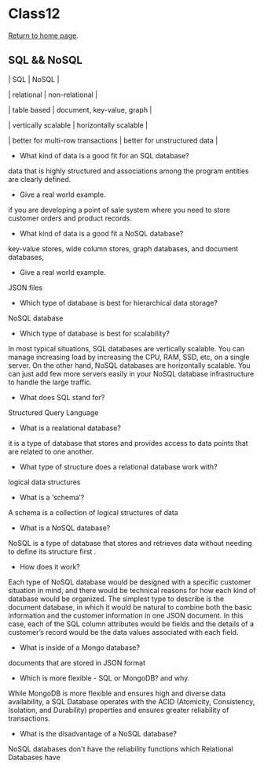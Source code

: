 # Class12  

[Return to home page](https://momansi96.github.io/reading-notes/). 


## SQL && NoSQL

| SQL                                | NoSQL                         |

| relational                         | non-relational                | 

| table based                        | document, key-value, graph    | 

| vertically scalable                | horizontally scalable         | 

|  better for multi-row transactions | better for unstructured data  | 



* What kind of data is a good fit for an SQL database?

data that is highly structured and associations among the program entities are clearly defined.

* Give a real world example.

if you are developing a point of sale system where you need to store customer orders and product records.

* What kind of data is a good fit a NoSQL database?

key-value stores, wide column stores, graph databases, and document databases,

* Give a real world example.

JSON files 

* Which type of database is best for hierarchical data storage?

NoSQL database

* Which type of database is best for scalability?

In most typical situations, SQL databases are vertically scalable. You can manage increasing load by increasing the CPU, RAM, SSD, etc, on a single server. On the other hand, NoSQL databases are horizontally scalable. You can just add few more servers easily in your NoSQL database infrastructure to handle the large traffic.


* What does SQL stand for?

Structured Query Language

* What is a realational database?

it is a type of database that stores and provides access to data points that are related to one another.

* What type of structure does a relational database work with?

logical data structures

* What is a ‘schema’?

A schema is a collection of logical structures of data

* What is a NoSQL database?

NoSQL is a type of database that stores and retrieves data without needing to define its structure first . 

* How does it work?

Each type of NoSQL database would be designed with a specific customer situation in mind, and there would be technical reasons for how each kind of database would be organized. The simplest type to describe is the document database, in which it would be natural to combine both the basic information and the customer information in one JSON document. In this case, each of the SQL column attributes would be fields and the details of a customer’s record would be the data values associated with each field.

* What is inside of a Mongo database?

documents that are stored in JSON format

* Which is more flexible - SQL or MongoDB? and why.

While MongoDB is more flexible and ensures high and diverse data availability, a SQL Database operates with the ACID (Atomicity, Consistency, Isolation, and Durability) properties and ensures greater reliability of transactions.

* What is the disadvantage of a NoSQL database?

NoSQL databases don't have the reliability functions which Relational Databases have 